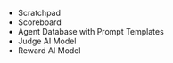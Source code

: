 - Scratchpad
- Scoreboard
- Agent Database with Prompt Templates
- Judge AI Model
- Reward AI Model
